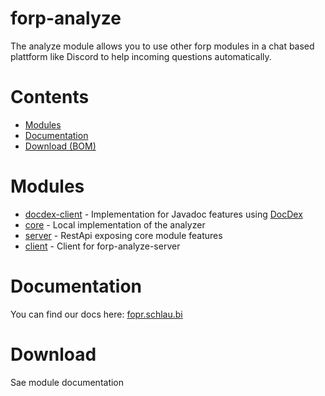 # forp-analyze

The analyze module allows you to use other forp modules in a chat based plattform like Discord to help incoming questions automatically.

# Contents

- [Modules](#modules)
- [Documentation](#documentation)
- [Download (BOM)](#download)

# Modules

- [docdex-client](https://github.com/DRSchlaubi/furry-okto-rotary-phone/tree/main/forp-analyze/docdex-client) - Implementation for Javadoc features using [DocDex](https://github.com/PiggyPiglet/DocDex)
- [core](https://github.com/DRSchlaubi/furry-okto-rotary-phone/tree/main/forp-analyze/forp-analyze-core) - Local implementation of the analyzer
- [server](https://github.com/DRSchlaubi/furry-okto-rotary-phone/tree/main/forp-analyze/forp-analyze-server) - RestApi exposing core module features
- [client](https://github.com/DRSchlaubi/furry-okto-rotary-phone/tree/main/forp-analyze/forp-analyze-client) - Client for forp-analyze-server

# Documentation

You can find our docs here: [fopr.schlau.bi](https://fopr.schlau.bi)

# Download

Sae module documentation
